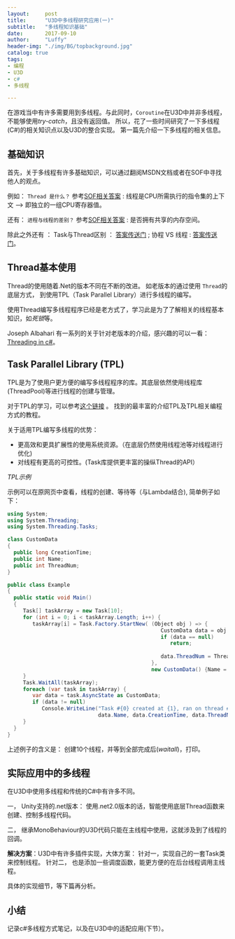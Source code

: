 ```yaml
---
layout:     post
title:      "U3D中多线程研究应用(一)"
subtitle:   "多线程知识基础"
date:       2017-09-10
author:     "Luffy"
header-img: "./img/BG/topbackground.jpg"
catalog: true
tags:
- 编程
- U3D
- c#
- 多线程

---
```


在游戏当中有许多需要用到多线程。与此同时，`Coroutine`在U3D中并非多线程，不能够使用*try-catch*，且没有返回值。   所以，花了一些时间研究了一下多线程(C#)的相关知识点以及U3D的整合实现。 第一篇先介绍一下多线程的相关信息。

## 基础知识

首先，关于多线程有许多基础知识，可以通过翻阅MSDN文档或者在SOF中寻找他人的观点。 

例如： `Thread 是什么？` 参考[SOF相关答案](https://stackoverflow.com/questions/5201852/what-is-a-thread-really) : 线程是CPU所需执行的指令集的上下文  --> 即独立的一组CPU寄存器值。


还有： `进程与线程的差别？`  参考[SOF相关答案](https://stackoverflow.com/questions/200469/what-is-the-difference-between-a-process-and-a-thread) : 是否拥有共享的内存空间。


除此之外还有 ： Task与Thread区别 ： [答案传送门](http://stackoverflow.com/questions/4130194/what-is-the-difference-between-task-and-thread) ;  协程 VS 线程 : [答案传送门]( http://stackoverflow.com/questions/1934715/difference-between-a-coroutine-and-a-thread)。

## Thread基本使用

Thread的使用随着.Net的版本不同在不断的改进。 如老版本的通过使用 `Thread`的底层方式， 到使用TPL（Task Parallel Library）进行多线程的编写。

使用Thread编写多线程程序已经是老方式了，学习此是为了了解相关的线程基本知识，如*死锁*等。

Joseph Albahari 有一系列的关于针对老版本的介绍，感兴趣的可以一看： [Threading in c#](http://www.albahari.com/threading/)。

## Task Parallel Library (TPL)

TPL是为了使用户更方便的编写多线程程序的库。其底层依然使用线程库(ThreadPool)等进行线程的创建与管理。

对于TPL的学习，可以参考[这个链接](https://docs.microsoft.com/en-us/dotnet/standard/parallel-programming/task-based-asynchronous-programming) 。 找到的最丰富的介绍TPL及TPL相关编程方式的教程。


关于适用TPL编写多线程的优势：

* 更高效和更具扩展性的使用系统资源。（在底层仍然使用线程池等对线程进行优化)
* 对线程有更高的可控性。(Task库提供更丰富的操纵Thread的API）

*TPL示例*

示例可以在原网页中查看，线程的创建、等待等（与Lambda结合), 简单例子如下：

 ```cs
 using System;
using System.Threading;
using System.Threading.Tasks;

class CustomData
{
   public long CreationTime;
   public int Name; 
   public int ThreadNum;
}

public class Example
{
   public static void Main()
   {
      Task[] taskArray = new Task[10];
      for (int i = 0; i < taskArray.Length; i++) {
         taskArray[i] = Task.Factory.StartNew( (Object obj ) => {
                                                  CustomData data = obj as CustomData;
                                                  if (data == null) 
                                                     return;
                                     
                                                  data.ThreadNum = Thread.CurrentThread.ManagedThreadId;
                                               },
                                               new CustomData() {Name = i, CreationTime = DateTime.Now.Ticks} );
      }
      Task.WaitAll(taskArray);     
      foreach (var task in taskArray) {
         var data = task.AsyncState as CustomData;
         if (data != null)
            Console.WriteLine("Task #{0} created at {1}, ran on thread #{2}.",
                              data.Name, data.CreationTime, data.ThreadNum);
      }                     
   }
}
 ```
 
 上述例子的含义是： 创建10个线程，并等到全部完成后(*waitall*)，打印。
 
 ## 实际应用中的多线程
 
 在U3D中使用多线程和传统的C#中有许多不同。
 
 一， Unity支持的.net版本： 使用.net2.0版本的话，智能使用底层Thread函数来创建、控制多线程代码。
 
 二， 继承MonoBehaviour的U3D代码只能在主线程中使用，这就涉及到了线程的回调。
 
 
__解决方案__：U3D中有许多插件实现，大体方案： 针对一，实现自己的一套Task类来控制线程。 针对二， 也是添加一些调度函数，能更方便的在后台线程调用主线程。

具体的实现细节，等下篇再分析。

## 小结

记录c#多线程方式笔记，以及在U3D中的适配应用(下节）。


